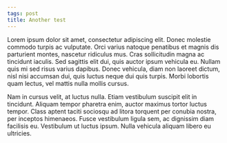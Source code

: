 ```yaml
---
tags: post
title: Another test
---
```


Lorem ipsum dolor sit amet, consectetur adipiscing elit. Donec molestie commodo
turpis ac vulputate.
Orci varius natoque penatibus et magnis dis parturient montes, nascetur
ridiculus mus. 
Cras sollicitudin magna ac tincidunt iaculis. Sed sagittis elit dui, quis auctor
ipsum vehicula eu. 
Nullam quis mi sed risus varius dapibus. Donec vehicula, diam non laoreet
dictum, nisl nisi accumsan dui, quis luctus neque dui quis turpis. 
Morbi lobortis quam lectus, vel mattis nulla mollis cursus.

Nam in cursus velit, at luctus nulla. Etiam vestibulum suscipit elit in
tincidunt. 
Aliquam tempor pharetra enim, auctor maximus tortor luctus tempor. Class aptent
taciti sociosqu ad litora torquent per conubia nostra, per inceptos himenaeos. 
Fusce vestibulum ligula sem, ac dignissim diam facilisis eu. Vestibulum ut luctus ipsum. Nulla vehicula aliquam libero eu ultricies. 
